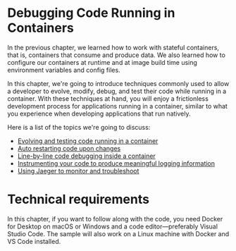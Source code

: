 # **Debugging Code Running in Containers**
In the previous chapter, we learned how to work with stateful containers, that is, containers that consume and produce data. We also learned how to configure our containers at runtime and at image build time using environment variables and config files.

In this chapter, we're going to introduce techniques commonly used to allow a developer to evolve, modify, debug, and test their code while running in a container. With these techniques at hand, you will enjoy a frictionless development process for applications running in a container, similar to what you experience when developing applications that run natively.

Here is a list of the topics we're going to discuss:

- [Evolving and testing code running in a container](Evolving-and-testing-code-running-in-a-container.md)
- [Auto restarting code upon changes]()
- [Line-by-line code debugging inside a container]()
- [Instrumenting your code to produce meaningful logging information]()
- [Using Jaeger to monitor and troubleshoot]()

# Technical requirements
In this chapter, if you want to follow along with the code, you need Docker for Desktop on macOS or Windows and a code editor—preferably Visual Studio Code. The sample will also work on a Linux machine with Docker and VS Code installed.
